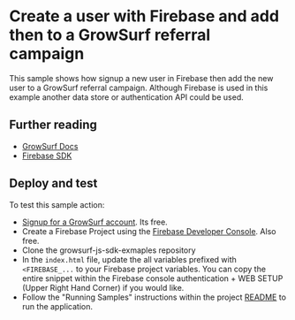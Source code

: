 # Create a user with Firebase and add then to a GrowSurf referral campaign

This sample shows how signup a new user in Firebase then add the new user to a GrowSurf referral campaign. Although Firebase is used in this example another data store or authentication API could be used. 

## Further reading
 - [GrowSurf Docs](https://growsurf.com/docs)
 - [Firebase SDK](https://firebase.google.com/docs/auth/web/start)

## Deploy and test

To test this sample action:

 - [Signup for a GrowSurf account](https://growsurf.com). Its free.
 - Create a Firebase Project using the [Firebase Developer Console](https://console.firebase.google.com). Also free.
 - Clone the growsurf-js-sdk-exmaples repository 
 - In the `index.html` file, update the all variables prefixed with ```<FIREBASE_...``` to your Firebase project variables. You can copy the entire snippet within the Firebase console authentication + WEB SETUP (Upper Right Hand Corner) if you would like.
 - Follow the "Running Samples" instructions within the project [README](../README.md) to run the application.
